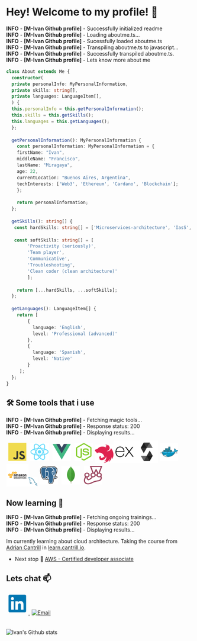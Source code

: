 # Hey! Welcome to my profile! :wave:

**INFO** - **\[M-Ivan Github profile]** - Successfully initialized readme</br>
**INFO** - **\[M-Ivan Github profile]** - Loading aboutme.ts...</br>
**INFO** - **\[M-Ivan Github profile]** - Sucessfully loaded aboutme.ts</br>
**INFO** - **\[M-Ivan Github profile]** - Transpiling aboutme.ts to javascript...</br>
**INFO** - **\[M-Ivan Github profile]** - Successfully transpiled aboutme.ts.</br>
**INFO** - **\[M-Ivan Github profile]** - Lets know more about me</br>

```TypeScript
class About extends Me {
  constructor(
  private personalInfo: MyPersonalInformation,
  private skills: string[],
  private languages: LanguageItem[],
  ) {
  this.personalInfo = this.getPersonalInformation();
  this.skills = this.getSkills();
  this.languages = this.getLanguages();
  };

  getPersonalInformation(): MyPersonalInformation {
    const personalInformation: MyPersonalInformation = {
    firstName: "Ivan",
    middleName: "Francisco",
    lastName: "Miragaya",
    age: 22,
    currentLocation: "Buenos Aires, Argentina",
    techInterests: ['Web3', 'Ethereum', 'Cardano', 'Blockchain'];
    };

    return personalInformation;
  };

  getSkills(): string[] {
   const hardSkills: string[] = ['Microservices-architecture', 'IasS', 'SOLID enthusiast']

   const softSkills: string[] = [
        'Proactivity (seriously)',
        'Team player',
        'Communicative',
        'Troubleshooting',
        'Clean coder (clean architecture)'
        ];

    return [...hardSkills, ...softSkills];
  };

  getLanguages(): LanguageItem[] {
    return [
        {
          language: 'English',
          level: 'Professional (advanced)'
        },
        {
          language: 'Spanish',
          level: 'Native'
        }
     ];
  };
}
```

</div>

## :hammer_and_wrench: Some tools that i use

**INFO** - **\[M-Ivan Github profile]** - Fetching magic tools...</br>
**INFO** - **\[M-Ivan Github profile]** - Response status: 200</br>
**INFO** - **\[M-Ivan Github profile]** - Displaying results...</br>

<img src="https://raw.githubusercontent.com/devicons/devicon/1119b9f84c0290e0f0b38982099a2bd027a48bf1/icons/javascript/javascript-original.svg" alt="JavaScript" width="50" height="50" style="padding: 5px;"><img src="https://raw.githubusercontent.com/devicons/devicon/1119b9f84c0290e0f0b38982099a2bd027a48bf1/icons/react/react-original.svg" alt="react" width="50" height="50" style="padding: 5px"><img src="https://raw.githubusercontent.com/devicons/devicon/1119b9f84c0290e0f0b38982099a2bd027a48bf1/icons/vuejs/vuejs-original.svg" alt="Vue.js" width="50" height="50" style="padding: 5px;"><img src="https://raw.githubusercontent.com/devicons/devicon/1119b9f84c0290e0f0b38982099a2bd027a48bf1/icons/nodejs/nodejs-original.svg" alt="NodeJS" width="50" height="50" style="padding: 5px;"><img src="https://raw.githubusercontent.com/devicons/devicon/1119b9f84c0290e0f0b38982099a2bd027a48bf1/icons/nestjs/nestjs-plain.svg" alt="NestJS" width="50" height="50"><img src="https://raw.githubusercontent.com/devicons/devicon/1119b9f84c0290e0f0b38982099a2bd027a48bf1/icons/express/express-original.svg" alt="express.js" width="50" height="50" style="padding: 5px; background-color: #ffffff;"><img src="https://raw.githubusercontent.com/devicons/devicon/1119b9f84c0290e0f0b38982099a2bd027a48bf1/icons/solidity/solidity-original.svg" alt="Solidity" width="50" height="50" style="padding: 5px; background-color: #ffffff;"><img src="https://raw.githubusercontent.com/devicons/devicon/1119b9f84c0290e0f0b38982099a2bd027a48bf1/icons/docker/docker-original.svg" alt="docker" width="50" height="50" style="padding: 5px;"><img src="https://raw.githubusercontent.com/devicons/devicon/1119b9f84c0290e0f0b38982099a2bd027a48bf1/icons/amazonwebservices/amazonwebservices-original-wordmark.svg" alt="AWS" width="50" height="50" style="padding: 5px; background-color: #ffffff;"><img src="https://raw.githubusercontent.com/devicons/devicon/1119b9f84c0290e0f0b38982099a2bd027a48bf1/icons/mysql/mysql-original.svg" alt="MySQL" width="25" height="25"><img src="https://raw.githubusercontent.com/devicons/devicon/1119b9f84c0290e0f0b38982099a2bd027a48bf1/icons/postgresql/postgresql-original.svg" alt="postgres" width="50" height="50" style="padding: 5px;"><img src="https://raw.githubusercontent.com/devicons/devicon/1119b9f84c0290e0f0b38982099a2bd027a48bf1/icons/mongodb/mongodb-original.svg" alt="MongoDB" width="50" height="50" style="padding: 5px;"><img src="https://raw.githubusercontent.com/devicons/devicon/1119b9f84c0290e0f0b38982099a2bd027a48bf1/icons/jest/jest-plain.svg" alt="jest" width="50" height="50" style="padding: 5px;">

## Now learning :orange_book:

**INFO** - **\[M-Ivan Github profile]** - Fetching ongoing trainings...</br>
**INFO** - **\[M-Ivan Github profile]** - Response status: 200</br>
**INFO** - **\[M-Ivan Github profile]** - Displaying results...</br>

Im currently learning about cloud architecture. Taking the course from [Adrian Cantrill](https://www.linkedin.com/in/adriancantrill/) in [learn.cantrill.io](https://learn.cantrill.io/).

- Next stop :busstop: [AWS - Certified developer associate](https://aws.amazon.com/certification/certified-developer-associate/)

## Lets chat :mailbox:

<a href="https://www.linkedin.com/in/miragaya-ivan/">
<img src="https://raw.githubusercontent.com/devicons/devicon/1119b9f84c0290e0f0b38982099a2bd027a48bf1/icons/linkedin/linkedin-original.svg" alt="LinkedIn" width="50" height="50" style="padding: 5px;"/>
  </a><a href="mailto:miragayaivan@hotmail.com">
<img src="https://www.freeiconspng.com/uploads/gmail-logo-icon-4.png" alt="Email" width="50" height="50" style="padding: 5px;"/>
  </a>

<br/>
<br/>

![Ivan's Github stats](https://github-readme-stats.vercel.app/api?username=m-ivan&show_icons=true&theme=synthwave&count_private=true)
